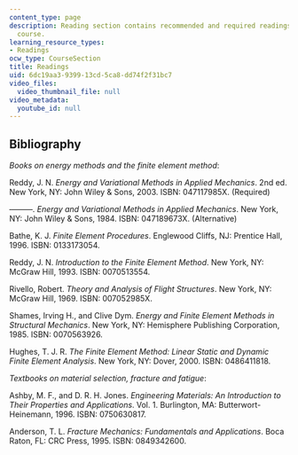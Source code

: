```yaml
---
content_type: page
description: Reading section contains recommended and required readings list for the
  course.
learning_resource_types:
- Readings
ocw_type: CourseSection
title: Readings
uid: 6dc19aa3-9399-13cd-5ca8-dd74f2f31bc7
video_files:
  video_thumbnail_file: null
video_metadata:
  youtube_id: null
---
```


Bibliography
------------

_Books on energy methods and the finite element method_:

Reddy, J. N. _Energy and Variational Methods in Applied Mechanics_. 2nd ed. New York, NY: John Wiley & Sons, 2003. ISBN: 047117985X. (Required)

———. _Energy and Variational Methods in Applied Mechanics_. New York, NY: John Wiley & Sons, 1984. ISBN: 047189673X. (Alternative)

Bathe, K. J. _Finite Element Procedures_. Englewood Cliffs, NJ: Prentice Hall, 1996. ISBN: 0133173054.

Reddy, J. N. _Introduction to the Finite Element Method_. New York, NY: McGraw Hill, 1993. ISBN: 0070513554.

Rivello, Robert. _Theory and Analysis of Flight Structures_. New York, NY: McGraw Hill, 1969. ISBN: 007052985X.

Shames, Irving H., and Clive Dym. _Energy and Finite Element Methods in Structural Mechanics_. New York, NY: Hemisphere Publishing Corporation, 1985. ISBN: 0070563926.

Hughes, T. J. R. _The Finite Element Method: Linear Static and Dynamic Finite Element Analysis_. New York, NY: Dover, 2000. ISBN: 0486411818.

  
_Textbooks on material selection, fracture and fatigue_:

Ashby, M. F., and D. R. H. Jones. _Engineering Materials: An Introduction to Their Properties and Applications_. Vol. 1. Burlington, MA: Butterwort-Heinemann, 1996. ISBN: 0750630817.

Anderson, T. L. _Fracture Mechanics: Fundamentals and Applications_. Boca Raton, FL: CRC Press, 1995. ISBN: 0849342600.